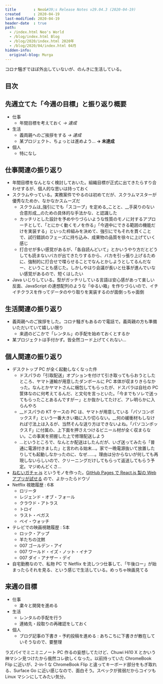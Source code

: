 ```yaml
---
title        : Neo&#39;s Release Notes v29.04.3 (2020-04-19)
created      : 2020-04-19
last-modified: 2020-04-19
header-date  : true
path:
  - /index.html Neo's World
  - /blog/index.html Blog
  - /blog/2020/index.html 2020年
  - /blog/2020/04/index.html 04月
hidden-info:
  original-blog: Murga
---
```


コロナ騒ぎでほぼ外出していないが、のんきに生活している。

## 目次

## 先週立てた「今週の目標」と振り返り概要

- 仕事
  - 年間目標を考えておく _→ 達成_
- 生活
  - 義両親へのご挨拶をする _→ 達成_
  - 某プロジェクト、ちょっとは進めよう… __→ 未達成__
- 個人
  - 特になし

## 仕事関連の振り返り

- 年間目標をなんとなく検討しておいた。組織目標が正式に出てきたらすり合わせするが、個人的な思いは持っておく
- スクラムやっている。実務案件でやるのは初めてだが、スクラムマスターが優秀なためか、なかなかスムーズだ
  - スクラムは_強引にでも「スコープ」を定める_ことと、__手戻りのない合意形成__のための具体的な手法かな、と認識した
  - カッチリとした設計を予めやりづらいような性質のモノに対するアプローチとして、「とにかく動くモノを作る」「今週中にできる範囲の機能だけを実装する」といった枠組みを決めて、強引にでもそれを貫くことで、試行錯誤のフェーズに持ち込み、成果物の品質を徐々に上げていく感じ
  - 打合せが多い感覚があるが、「各自読んどいて」とかいうやり方だとどうしても読まないバカが出てきたりするから、バカを引っ張り上げるために、強制的に打合せで喋らせることでなんとかしようとしてるんだなー、ということも感じた。しかしやはり会議が長いと仕事が進んでいない感覚があるので、短くはしたい
- Java いじりしている。型がガッチリしている言語は安心感があって楽しい反面、JavaScript の連想配列のような「ゆるい箱」を作りづらいので、イチイチクラスを作ってデータのやり取りを実装するのが面倒っちゃ面倒

## 生活関連の振り返り

- 義両親へのご挨拶をした。コロナ騒ぎもあるので電話で。義両親の方も準備いただいていて嬉しい限り
  - 来週のどこかで「レンタル」の手配を始めておくとするか
- 某プロジェクトは手付かず。皆全然コード上げてくれない…

## 個人関連の振り返り

- デスクトップ PC が全く起動しなくなった件
  - ドスパラの「引取配送」オプションを付けて引き取ってもらおうとしたところ、ヤマト運輸が用意したダンボールに PC 本体が収まりきらなかった。なんとかヤマトさんに梱包してもらったが、ドスパラは自社の PC 筐体なのに何考えてるんだ、と文句を言っといた。「今までもソレで送ってもらったことあるんですがー」とか抜かしてたけど、アレ明らかに入らんやろ
  - __ドスパラの KT ケースの PC は、ヤマトが用意している「パソコンボックス F」という一番大きい箱に入り切らない。__何の緩衝材もしなければ寸法上は入るが、当然そんな送り方はできないよね。「パソコンボックス F」に付属の、上下面を押さえつけるビニール材が全く収まらない。この事実を把握した上で修理配送しよう
  - …というところで、なんとか配送はしたんだが、いざ送ってみたら「普通に電源付きました」と言われる始末…。家で一晩電源抜いて放置したりしても起動しなかったのに、なぜ……。理由は分からないが何しても再現しないらしいので、クリーニングだけしてもらって返送してもらう予定。マジめんどくさ…
- [ねむいガチャ.js](https://github.com/Neos21/nemui-gacha-js) というモノを作った。[GitHub Pages で React.js 製の Web アプリが試せる](https://neos21.github.io/nemui-gacha-js/) ので、よかったらドウゾ
- Netflix 視聴履歴 : 6本
  - ロリータ
  - レジェンド・オブ・フォール
  - クラウド・アトラス
  - トロイ
  - ラスト・ベガス
  - ベイ・ウォッチ
- テレビでの映画視聴履歴 : 5本
  - ロック・アップ
  - 羊たちの沈黙
  - 007 ゴールデン・アイ
  - 007 ワールド・イズ・ノット・イナフ
  - 007 ダイ・アナザー・デイ
- 自宅勤務なので、私物 PC で Netflix を流しつつ仕事して、「午後ロー」が始まったらそれを見る、という感じで生活している。めっちゃ映画見てる

## 来週の目標

- 仕事
  - 粛々と開発を進める
- 生活
  - レンタルの手配を行う
  - 連絡先・段取りの再確認をしておく
- 個人
  - ブログ記事の下書き・予約投稿を進める : あちこちに下書きが散在していそうなので、要整理

ラズパイでミニミニノート PC 作るの妄想してたけど、Chuwi Hi10 X とかいう神マシン見つけたから俄然コレ欲しくなった。以前持っていた ChromeBook Flip に近いが、2-in-1 な ChromeBook Flip と違ってキーボード部分をもぎ取れる、Surface Go に近い感じなので、面白そう。スペックが貧弱だからコイツも Linux マシンにしてみたい気分。
